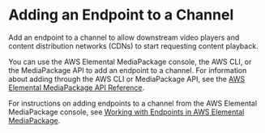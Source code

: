 # Adding an Endpoint to a Channel<a name="channels-add-endpoint"></a>

Add an endpoint to a channel to allow downstream video players and content distribution networks \(CDNs\) to start requesting content playback\.

You can use the AWS Elemental MediaPackage console, the AWS CLI, or the MediaPackage API to add an endpoint to a channel\. For information about adding through the AWS CLI or MediaPackage API, see the [AWS Elemental MediaPackage API Reference](http://docs.aws.amazon.com/mediapackage/latest/apireference/)\.

For instructions on adding endpoints to a channel from the AWS Elemental MediaPackage console, see [Working with Endpoints in AWS Elemental MediaPackage](endpoints.md)\.